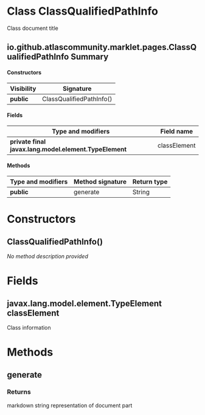 Class ClassQualifiedPathInfo
============================
Class document title

io.github.atlascommunity.marklet.pages.ClassQualifiedPathInfo Summary
-------
#### Constructors
| Visibility | Signature                |
| ---------- | ------------------------ |
| **public** | ClassQualifiedPathInfo() |
#### Fields
| Type and modifiers                                     | Field name   |
| ------------------------------------------------------ | ------------ |
| **private final javax.lang.model.element.TypeElement** | classElement |
#### Methods
| Type and modifiers | Method signature | Return type |
| ------------------ | ---------------- | ----------- |
| **public**         | generate         | String      |

Constructors
============
ClassQualifiedPathInfo()
------------------------
*No method description provided*



Fields
======
javax.lang.model.element.TypeElement classElement
-------------------------------------------------
Class information



Methods
=======
generate
--------


### Returns

markdown string representation of document part



